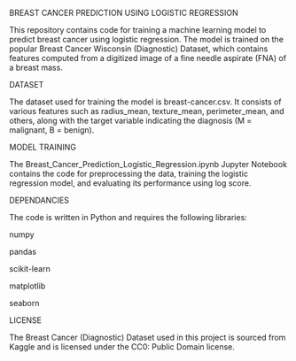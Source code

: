 BREAST CANCER PREDICTION USING LOGISTIC REGRESSION

This repository contains code for training a machine learning model to predict breast cancer using logistic regression. The model is trained on the popular Breast Cancer Wisconsin (Diagnostic) Dataset, which contains features computed from a digitized image of a fine needle aspirate (FNA) of a breast mass.



DATASET

The dataset used for training the model is breast-cancer.csv. It consists of various features such as radius_mean, texture_mean, perimeter_mean, and others, along with the target variable indicating the diagnosis (M = malignant, B = benign).


MODEL TRAINING

The Breast_Cancer_Prediction_Logistic_Regression.ipynb Jupyter Notebook contains the code for preprocessing the data, training the logistic regression model, and evaluating its performance using log score.


DEPENDANCIES

The code is written in Python and requires the following libraries:

numpy

pandas

scikit-learn

matplotlib

seaborn


LICENSE

The Breast Cancer (Diagnostic) Dataset used in this project is sourced from Kaggle and is licensed under the CC0: Public Domain license.
